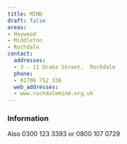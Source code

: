 ```yaml
---
title: MIND
draft: false
areas:
- Heywood
- Middleton
- Rochdale
contact:
  addresses:
  - 3 - 11 Drake Street,  Rochdale
  phone:
  - 01706 752 338
  web_addresses:
  - www.rochdalemind.org.uk
---
```


### Information
Also 0300 123 3393 or 0800 107 0729

